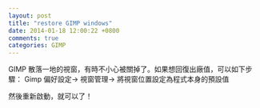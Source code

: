 ```yaml
---
layout: post
title: "restore GIMP windows"
date: 2014-01-18 12:00:22 +0800
comments: true
categories: GIMP
---
```

GIMP 散落一地的視窗，有時不小心被關掉了。如果想回復出廠值，可以如下步驟：
Gimp 偏好設定-> 視窗管理-> 將視窗位置設定為程式本身的預設值

然後重新啟動，就可以了！